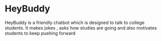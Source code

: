 # HeyBuddy
HeyBuddy is a friendly chatbot which is designed to talk to college students. It makes jokes , asks how studies are going and also motivates students to keep pushing forward